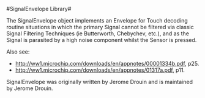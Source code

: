 #SignalEnvelope Library#

The SignalEnvelope object implements an Envelope for Touch decoding routine situations in which the primary Signal cannot be filtered via classic Signal Filtering Techniques (ie Butterworth, Chebychev, etc.), and as the Signal is parasited by a high noise component whilst the Sensor is pressed. 

Also see: 
  - http://ww1.microchip.com/downloads/en/appnotes/00001334b.pdf, p25.
  - http://ww1.microchip.com/downloads/en/appnotes/01317a.pdf, p11.

SignalEnvelope was originally written by Jerome Drouin and is maintained by Jerome Drouin.

